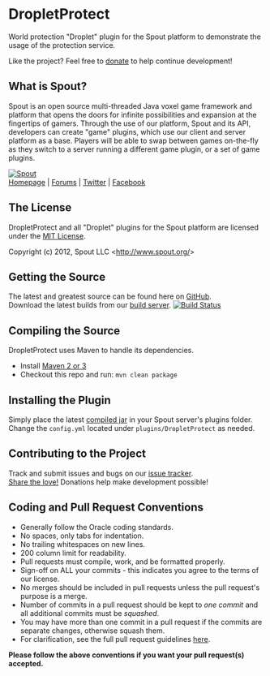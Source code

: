 DropletProtect
==============
World protection "Droplet" plugin for the Spout platform to demonstrate the usage of the protection service.

Like the project? Feel free to [donate] to help continue development!

## What is Spout?
Spout is an open source multi-threaded Java voxel game framework and platform that opens the doors for infinite possibilities and expansion at the fingertips of gamers. Through the use of our platform, Spout and its API, developers can create "game" plugins, which use our client and server platform as a base. Players will be able to swap between games on-the-fly as they switch to a server running a different game plugin, or a set of game plugins.

[![Spout][Logo]][Homepage]  
[Homepage] | [Forums] | [Twitter] | [Facebook]

## The License
DropletProtect and all "Droplet" plugins for the Spout platform are licensed under the [MIT License][License].

Copyright (c) 2012, Spout LLC <<http://www.spout.org/>>  

## Getting the Source
The latest and greatest source can be found here on [GitHub][Source].  
Download the latest builds from our [build server][Builds]. [![Build Status](http://build.spout.org/job/DropletProtect/badge/icon)][Builds]

## Compiling the Source
DropletProtect uses Maven to handle its dependencies.

* Install [Maven 2 or 3](http://maven.apache.org/download.html)  
* Checkout this repo and run: `mvn clean package`

## Installing the Plugin
Simply place the latest [compiled jar][Builds] in your Spout server's plugins folder.  
Change the `config.yml` located under `plugins/DropletProtect` as needed.

## Contributing to the Project
Track and submit issues and bugs on our [issue tracker][Issues].  
[Share the love!][Donate] Donations help make development possible!

## Coding and Pull Request Conventions
* Generally follow the Oracle coding standards.
* No spaces, only tabs for indentation.
* No trailing whitespaces on new lines.
* 200 column limit for readability.
* Pull requests must compile, work, and be formatted properly.
* Sign-off on ALL your commits - this indicates you agree to the terms of our license.
* No merges should be included in pull requests unless the pull request's purpose is a merge.
* Number of commits in a pull request should be kept to *one commit* and all additional commits must be *squashed*.
* You may have more than one commit in a pull request if the commits are separate changes, otherwise squash them.
* For clarification, see the full pull request guidelines [here](http://spout.in/prguide).

**Please follow the above conventions if you want your pull request(s) accepted.**

[Logo]: http://cdn.spout.org/img/logo/spout_new.png
[Homepage]: http://www.spout.org
[Forums]: http://forums.spout.org
[License]: http://cdn.spout.org/license/mit.txt
[Source]: https://github.com/Droplets/DropletProtect
[Builds]: http://build.spout.org/job/DropletProtect
[Issues]: http://issues.spout.org/browse/droplet
[Wiki]: http://wiki.spout.org/display/droplet
[Twitter]: http://spout.in/twitter
[Facebook]: http://spout.in/facebook
[Donate]: http://spout.in/donate
